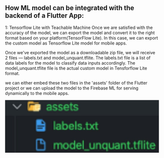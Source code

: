 ## How ML model can be integrated with the backend of a Flutter App:
1: Tensorflow Lite with Teachable Machine
Once we are satisfied with the accuracy of the model, we can export the model and convert it to the right format based on your platform(TensorFlow Lite).
In this case, we can export the custom model as Tensorflow Lite model for mobile apps.

Once we've exported the model as a downloadable zip file, we will receive 2 files — labels.txt and model_unquant.tflite.
The labels.txt file is a list of data labels for the model to classify data inputs accordingly.
The model_unquant.tflite file is the actual custom model in Tensforflow Lite format.

we can either embed these two files in the 'assets' folder of the Flutter project or we can upload the model to the Firebase ML for serving dynamically to the mobile apps.

![](App/assets.jpg)
